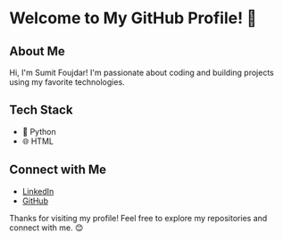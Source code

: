 # Welcome to My GitHub Profile! 👋

## About Me
Hi, I'm Sumit Foujdar! I'm passionate about coding and building projects using my favorite technologies.

## Tech Stack
- 🐍 Python
- 🌐 HTML

## Connect with Me
- [LinkedIn](https://www.linkedin.com/in/sumit-foujdar)
- [GitHub](https://github.com/z4my/)

Thanks for visiting my profile! Feel free to explore my repositories and connect with me. 😊